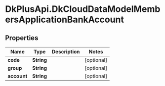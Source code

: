 # DkPlusApi.DkCloudDataModelMembersApplicationBankAccount

## Properties
Name | Type | Description | Notes
------------ | ------------- | ------------- | -------------
**code** | **String** |  | [optional] 
**group** | **String** |  | [optional] 
**account** | **String** |  | [optional] 


